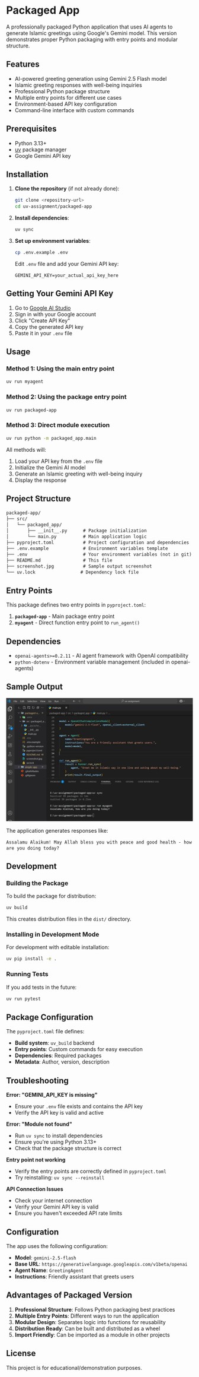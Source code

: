 # Packaged App

A professionally packaged Python application that uses AI agents to generate Islamic greetings using Google's Gemini model. This version demonstrates proper Python packaging with entry points and modular structure.

## Features

- AI-powered greeting generation using Gemini 2.5 Flash model
- Islamic greeting responses with well-being inquiries
- Professional Python package structure
- Multiple entry points for different use cases
- Environment-based API key configuration
- Command-line interface with custom commands

## Prerequisites

- Python 3.13+
- [uv](https://docs.astral.sh/uv/) package manager
- Google Gemini API key

## Installation

1. **Clone the repository** (if not already done):
   ```bash
   git clone <repository-url>
   cd uv-assignment/packaged-app
   ```

2. **Install dependencies**:
   ```bash
   uv sync
   ```

3. **Set up environment variables**:
   ```bash
   cp .env.example .env
   ```
   
   Edit `.env` file and add your Gemini API key:
   ```
   GEMINI_API_KEY=your_actual_api_key_here
   ```

## Getting Your Gemini API Key

1. Go to [Google AI Studio](https://aistudio.google.com/app/apikey)
2. Sign in with your Google account
3. Click "Create API Key"
4. Copy the generated API key
5. Paste it in your `.env` file

## Usage

### Method 1: Using the main entry point
```bash
uv run myagent
```

### Method 2: Using the package entry point
```bash
uv run packaged-app
```

### Method 3: Direct module execution
```bash
uv run python -m packaged_app.main
```

All methods will:
1. Load your API key from the `.env` file
2. Initialize the Gemini AI model
3. Generate an Islamic greeting with well-being inquiry
4. Display the response

## Project Structure

```
packaged-app/
├── src/
│   └── packaged_app/
│       ├── __init__.py      # Package initialization
│       └── main.py          # Main application logic
├── pyproject.toml           # Project configuration and dependencies
├── .env.example             # Environment variables template
├── .env                     # Your environment variables (not in git)
├── README.md                # This file
├── screenshot.jpg           # Sample output screenshot
└── uv.lock                 # Dependency lock file
```

## Entry Points

This package defines two entry points in `pyproject.toml`:

1. **`packaged-app`** - Main package entry point
2. **`myagent`** - Direct function entry point to `run_agent()`

## Dependencies

- `openai-agents>=0.2.11` - AI agent framework with OpenAI compatibility
- `python-dotenv` - Environment variable management (included in openai-agents)

## Sample Output

![App Output](screenshot.jpg)

The application generates responses like:
```
Assalamu Alaikum! May Allah bless you with peace and good health - how are you doing today?
```

## Development

### Building the Package

To build the package for distribution:
```bash
uv build
```

This creates distribution files in the `dist/` directory.

### Installing in Development Mode

For development with editable installation:
```bash
uv pip install -e .
```

### Running Tests

If you add tests in the future:
```bash
uv run pytest
```

## Package Configuration

The `pyproject.toml` file defines:
- **Build system**: `uv_build` backend
- **Entry points**: Custom commands for easy execution
- **Dependencies**: Required packages
- **Metadata**: Author, version, description

## Troubleshooting

**Error: "GEMINI_API_KEY is missing"**
- Ensure your `.env` file exists and contains the API key
- Verify the API key is valid and active

**Error: "Module not found"**
- Run `uv sync` to install dependencies
- Ensure you're using Python 3.13+
- Check that the package structure is correct

**Entry point not working**
- Verify the entry points are correctly defined in `pyproject.toml`
- Try reinstalling: `uv sync --reinstall`

**API Connection Issues**
- Check your internet connection
- Verify your Gemini API key is valid
- Ensure you haven't exceeded API rate limits

## Configuration

The app uses the following configuration:
- **Model**: `gemini-2.5-flash`
- **Base URL**: `https://generativelanguage.googleapis.com/v1beta/openai`
- **Agent Name**: `GreetingAgent`
- **Instructions**: Friendly assistant that greets users

## Advantages of Packaged Version

1. **Professional Structure**: Follows Python packaging best practices
2. **Multiple Entry Points**: Different ways to run the application
3. **Modular Design**: Separates logic into functions for reusability
4. **Distribution Ready**: Can be built and distributed as a wheel
5. **Import Friendly**: Can be imported as a module in other projects

## License

This project is for educational/demonstration purposes.